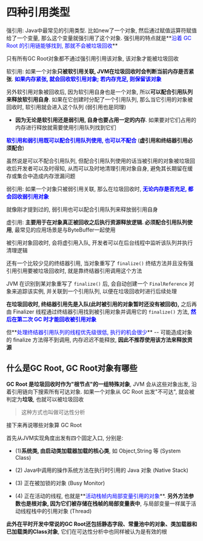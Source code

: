 # 四种引用类型

强引用: Java中最常见的引用类型. 比如new了一个对象, 然后通过赋值运算符赋值给了一个变量, 那么这个变量就强引用了这个对象. 强引用的特点就是**<font style="color:blue">沿着 GC Root 的引用链能够找到, 那就不会被垃圾回收</font>**

只有所有GC Root对象都不通过强引用引用该对象, 该对象才能被垃圾回收



软引用: 如果一个对象**只被软引用关联, JVM在垃圾回收时会判断当前内存是否紧张**. **<font style="color:blue">如果内存紧张, 就会回收软引用对象; 若内存充足, 则保留该对象</font>**

另外软引用对象被回收后, 因为软引用自身也是一个对象, 所以**可以配合引用队列来释放软引用自身**. 如果在它创建时分配了一个引用队列, 那么当它引用的对象被回收时, 软引用就会进入这个队列 (弱引用也是同理)

- **因为无论是软引用还是弱引用, 自身也要占用一定的内存**. 如果要对它们占用的内存进行释放就需要使用引用队列找到它们

**<font style="color:blue">软引用和弱引用既可以配合引用队列使用, 也可以不配合 </font>**(**虚引用和终结器引用必须配合**)

虽然说是可以不配合引用队列, 但配合引用队列使用的话当被引用的对象被垃圾回收后开发者可以及时得知, 从而可以及时地清理引用对象自身, 避免其长期留在缓存或集合中造成内存泄漏问题



弱引用: 如果一个对象只被弱引用关联, 那么在垃圾回收时, **<font style="color:blue">无论内存是否充足, 都会回收弱引用对象</font>**

就像刚才提到过的, 弱引用也可以配合引用队列来释放弱引用自身



虚引用: **主要用于在对象真正被回收之后执行资源释放逻辑. 必须配合引用队列使用**, 最常见的应用场景是与ByteBuffer一起使用

被引用对象回收时, 会将虚引用入队, 开发者可以在后台线程中监听该队列并执行清理逻辑



还有一个比较少见的终结器引用, 当对象重写了 `finalize()` 终结方法并且没有强引用引用要被垃圾回收时, 就是靠终结器引用调用这个方法

JVM 在识别到某对象重写了 `finalize()` 后, 会自动创建一个 `FinalReference` 对象来追踪该实例, 并关联到一个引用队列, 以便在垃圾回收时进行后续处理

**在垃圾回收时, 终结器引用先是入队(此时被引用的对象暂时还没有被回收),** 之后再由 Finalizer 线程通过终结器引用找到被引用对象并调用它的 `finalize()` 方法, **<font style="color:blue">然后在第二次 GC 时才能回收被引用对象</font>**

但**<font style="color:blue">处理终结器引用队列的线程优先级很低, 执行的机会很少</font>** -- 可能造成对象的 finalize 方法得不到调用, 内存迟迟不能释放, **因此不推荐使用该方法来释放资源**

## 什么是GC Root, GC Root对象有哪些

**GC Root 是垃圾回收时作为"根节点"的一组特殊对象**, JVM 会从这些对象出发, 沿着引用链向下搜索所有可达对象. 如果一个对象从 GC Root 出发"不可达", 就会被判定为**垃圾**, 也就可以被垃圾回收

> 这种方式也叫做可达性分析



接下来再说哪些对象算 GC Root

首先从JVM实现角度出发有四个固定入口, 分别是:

+ (1)**系统类, 由启动类加载器加载的核心类**, 如 Object,String 等 (System Class)

+ (2) Java中调用的操作系统方法在执行时引用的 Java 对象 (Native Stack)
+ (3) 正在被加锁的对象 (Busy Monitor)
+ (4) 正在活动的线程, 也就是**<font style="color:blue">活动栈帧内局部变量引用的对象</font>**. **另外方法参数也是根对象, 因为它们被存储在栈帧的局部变量表中**, 与局部变量一样属于活动线程栈中的引用对象 (Thread)

**此外在平时开发中常说的GC Root还包括静态字段、常量池中的对象、类加载器和已加载类的Class对象**, 它们在可达性分析中也同样被认为是有效的根
































